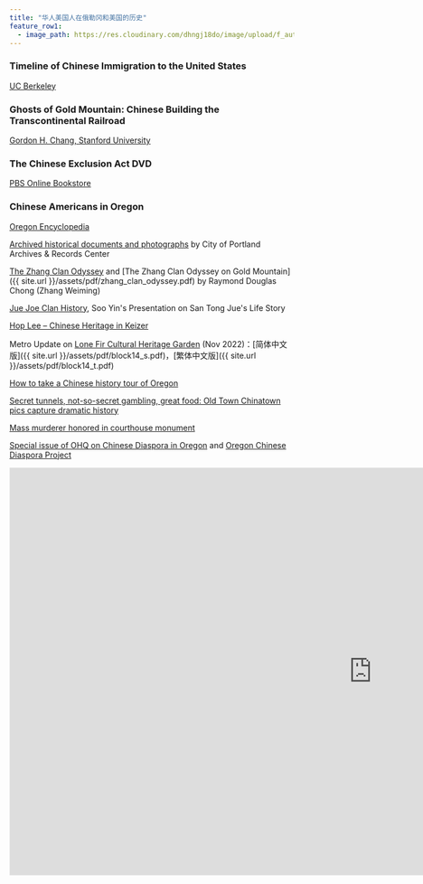 ```yaml
---
title: "华人美国人在俄勒冈和美国的历史"
feature_row1:
  - image_path: https://res.cloudinary.com/dhngj18do/image/upload/f_auto,q_auto/v1/images/logo/oaarg1kffmrs0wyx3yrb
---
```


### Timeline of Chinese Immigration to the United States

[UC Berkeley](https://bancroft.berkeley.edu/collections/chinese-immigration-to-the-united-states-1884-1944/timeline.html)

### Ghosts of Gold Mountain: Chinese Building the Transcontinental Railroad

[Gordon H. Chang, Stanford University](https://pdxscholar.library.pdx.edu/foh_events/5/)

### The Chinese Exclusion Act DVD

[PBS Online Bookstore](https://shop.pbs.org/WB0102.html)

### Chinese Americans in Oregon

[Oregon Encyclopedia](https://oregonencyclopedia.org/articles/chinese_americans_in_oregon/#.XSNxh-hKi71)

[Archived historical documents and photographs](https://efiles.portlandoregon.gov/Record?q=recAnyWord%3Achinese&sortBy=recCreatedOn&pagesize=100&filter=electronic ) by City of Portland Archives & Records Center

[The Zhang Clan Odyssey](https://www.mychinaroots.com/samples/zhang-odyssey/#1) and [The Zhang Clan Odyssey on Gold Mountain]({{ site.url }}/assets/pdf/zhang_clan_odyssey.pdf) by Raymond Douglas Chong (Zhang Weiming)

[Jue Joe Clan History](https://youtu.be/y7x27zIj9-0), Soo Yin's Presentation on San Tong Jue's Life Story

[Hop Lee – Chinese Heritage in Keizer](https://keizerheritagemuseum.org/hop-lee-chinese-heritage-in-keizer/)

Metro Update on [Lone Fir Cultural Heritage Garden](http://lonefir.org/cultural-heritage-garden/) (Nov 2022)：[简体中文版]({{ site.url }}/assets/pdf/block14_s.pdf)，[繁体中文版]({{ site.url }}/assets/pdf/block14_t.pdf)

[How to take a Chinese history tour of Oregon](https://www.oregonlive.com/travel/2022/02/how-to-take-a-chinese-history-tour-of-oregon.html)

[Secret tunnels, not-so-secret gambling, great food: Old Town Chinatown pics capture dramatic history](https://www.oregonlive.com/life_and_culture/erry-2018/06/56edacc4732759/secret_tunnels_moresecret_gamb.html)

[Mass murderer honored in courthouse monument](https://www.offbeatoregon.com/1204b-monument-mass-murderer-chinese-miners.html)

[Special issue of OHQ on Chinese Diaspora in Oregon](https://www.ohs.org/oregon-historical-quarterly/back-issues/winter-2021.cfm) and [Oregon Chinese Diaspora Project](https://oregon-chinese-diaspora-project-sou.hub.arcgis.com/)

<iframe width="1280" height="720" style="border:1px solid #e6e6e6" src="https://www.kgw.com/embeds/video/responsive/283-e00a2b49-d915-4407-9deb-441c1e12551c/iframe" allowfullscreen="true" webkitallowfullscreen="true" mozallowfullscreen="true"></iframe>
